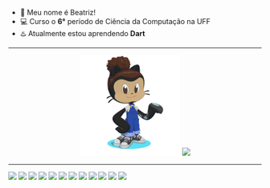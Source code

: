 - :seedling: Meu nome é Beatriz!
- :computer: Curso o **6°** período de Ciência da Computação na UFF
- :hotsprings: Atualmente estou aprendendo **Dart**

<hr>

<div align="center">
  <img height="200px" src="img/octocat-1695906362453.png"/>
  <img src="https://github-readme-stats.vercel.app/api/top-langs/?username=beatrizopdd&layout=compact&hide_title=false&hide_border=false&theme=transparent&hide=CMake&langs_count=15"/>
</div>

<hr>

<div align="left">
  <img height="40px" src="https://cdn.jsdelivr.net/gh/devicons/devicon/icons/python/python-original-wordmark.svg" />
  <img height="40px" src="https://cdn.jsdelivr.net/gh/devicons/devicon/icons/ruby/ruby-original-wordmark.svg" />
  <img height="40px" src="https://cdn.jsdelivr.net/gh/devicons/devicon/icons/c/c-original.svg" />
  <img height="40px" src="https://cdn.jsdelivr.net/gh/devicons/devicon/icons/java/java-original-wordmark.svg" />
  <img height="40px" src="https://cdn.jsdelivr.net/gh/devicons/devicon/icons/markdown/markdown-original.svg" />
  <img height="40px" src="https://cdn.jsdelivr.net/gh/devicons/devicon/icons/html5/html5-original-wordmark.svg" />
  <img height="40px" src="https://cdn.jsdelivr.net/gh/devicons/devicon/icons/css3/css3-original-wordmark.svg" />
  <img height="40px" src="https://cdn.jsdelivr.net/gh/devicons/devicon/icons/javascript/javascript-original.svg" />
  <img height="40px" src="https://cdn.jsdelivr.net/gh/devicons/devicon@latest/icons/dart/dart-plain-wordmark.svg" />
  <img height="40px" src="https://cdn.jsdelivr.net/gh/devicons/devicon@latest/icons/flutter/flutter-original.svg" />
  <img height="40px" src="https://cdn.jsdelivr.net/gh/devicons/devicon@latest/icons/postgresql/postgresql-original-wordmark.svg" />
  <img height="40px" src="https://cdn.jsdelivr.net/gh/devicons/devicon@latest/icons/prolog/prolog-original.svg" />
</div>

<br>
